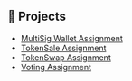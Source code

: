 
## 📝 Projects

- [MultiSig Wallet Assignment](./multiSig)
- [TokenSale Assignment](./tokenSale)
- [TokenSwap Assignment](./tokenSwap)
- [Voting Assignment](./voting)


